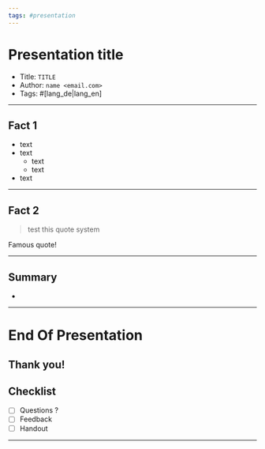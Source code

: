```yaml
---
tags: #presentation
---
```


# Presentation title

- Title: `TITLE`
- Author: `name <email.com>`
- Tags: #[lang_de|lang_en]

---

## Fact 1
- text
- text
    - text
    - text
- text
 
---

## Fact 2

> test this
> quote system

Famous quote!

---

## Summary

- 

---

# End Of Presentation

## Thank you!

## Checklist
- [ ] Questions ?
- [ ] Feedback
- [ ] Handout

---
